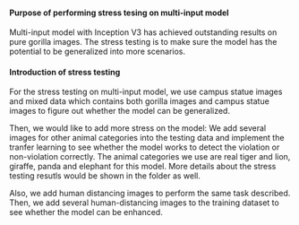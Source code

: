 #### Purpose of performing stress tesing on multi-input model
Multi-input model with Inception V3 has achieved outstanding results on pure gorilla images. The stress testing is to make sure the model has the potential to be generalized into more scenarios.

#### Introduction of stress testing
For the stress testing on multi-input model, we use campus statue images and mixed data which contains both gorilla images and campus statue images to figure out whether the model can be generalized. 

Then, we would like to add more stress on the model: We add several images for other animal categories into the testing data and implement the tranfer learning to see whether the model works to detect the violation or non-violation correctly. The animal categories we use are real tiger and lion, giraffe, panda and elephant for this model. More details about the stress testing resutls would be shown in the folder as well. 

Also, we add human distancing images to perform the same task described. Then, we add several human-distancing images to the training dataset to see whether the model can be enhanced. 

